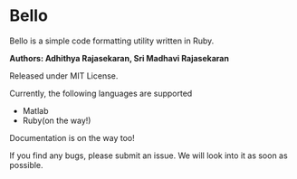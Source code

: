 Bello
=====

Bello is a simple code formatting utility written in Ruby.

**Authors: Adhithya Rajasekaran, Sri Madhavi Rajasekaran**

Released under MIT License. 

Currently, the following languages are supported

- Matlab
- Ruby(on the way!)

Documentation is on the way too!

If you find any bugs, please submit an issue. We will look into it as soon as possible. 

